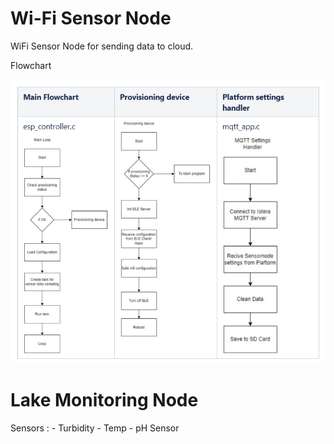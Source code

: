 # Wi-Fi Sensor Node
WiFi Sensor Node for sending data to cloud.  

Flowchart  

![Flowchart](docs/Flowchart.png)


# Lake Monitoring Node
Sensors :
    - Turbidity
    - Temp
    - pH Sensor
